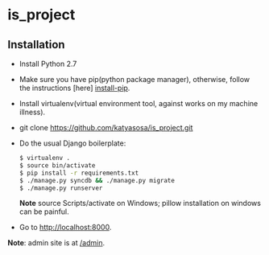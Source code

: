 is_project
==========

Installation
------------
- Install Python 2.7
- Make sure you have pip(python package manager),
  otherwise, follow the instructions [here] [install-pip].
- Install virtualenv(virtual environment tool,
  against works on my machine illness).
- git clone https://github.com/katyasosa/is_project.git
- Do the usual Django boilerplate:
   ```bash
   $ virtualenv .
   $ source bin/activate
   $ pip install -r requirements.txt
   $ ./manage.py syncdb && ./manage.py migrate
   $ ./manage.py runserver
   ```

   **Note** source Scripts/activate on Windows; pillow installation on windows
   can be painful.
- Go to [http://localhost:8000](http://localhost:8000).

**Note**: admin site is at [/admin](http://localhost:8000/admin).

[pip]: http://www.pip-installer.org/en/1.3.X
[install-pip]: http://www.pip-installer.org/en/1.3.X/installing.html
